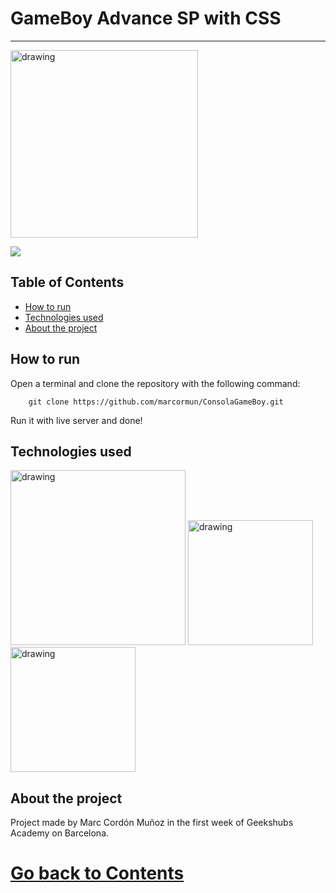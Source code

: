 # GameBoy Advance SP with CSS
-------------------
<img src="https://i.gyazo.com/f99d8b7b8453a1a3d0f22d32b5778b0b.png" alt="drawing" width="300"/>


![](https://i.gyazo.com/2bb083ee8ce60307b15fd138626db0f4.png)


## Table of Contents

 - [How to run](#How-to-run)
 - [Technologies used](#Technologies-used)
 - [About the project](#About-the-project)

## How to run

Open a terminal and clone the repository with the following command:
```
    git clone https://github.com/marcormun/ConsolaGameBoy.git
```
Run it with live server and done!

## Technologies used

<img src="https://upload.wikimedia.org/wikipedia/commons/thumb/6/61/HTML5_logo_and_wordmark.svg/1200px-HTML5_logo_and_wordmark.svg.png" alt="drawing" width="280"/>
<img src="https://upload.wikimedia.org/wikipedia/commons/thumb/d/d5/CSS3_logo_and_wordmark.svg/1452px-CSS3_logo_and_wordmark.svg.png" alt="drawing" width="200"/>
<img src="https://i.blogs.es/544e7d/650_1000_javascript_logo/1366_2000.png" alt="drawing" width="200"/>

## About the project

Project made by Marc Cordón Muñoz in the first week of Geekshubs Academy on Barcelona.
 # [Go back to Contents](#Table-of-Contents)
